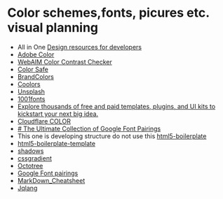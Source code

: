 


# Color schemes,fonts, picures etc. visual planning 


-  All in One [Design resources for developers](https://github.com/bradtraversy/design-resources-for-developers)
- [Adobe Color](https://color.adobe.com/)
- [WebAIM Color Contrast Checker](https://webaim.org/resources/contrastchecker/)
 - [Color Safe](http://colorsafe.co/)
 - [BrandColors](https://brandcolors.net/)
 - [Coolors](https://coolors.co/)
 - [Unsplash](https://unsplash.com/)
 - [1001fonts](https://www.1001fonts.com/)
 - [Explore thousands of free and paid templates, plugins, and UI kits to kickstart your next big idea.](https://www.figma.com/community/category/)
 - [Cloudflare COLOR](https://color.cloudflare.design/)
 - [# The Ultimate Collection of Google Font Pairings](https://heyreliable.com/ultimate-google-font-pairings/)
 -  This one is developing structure do not use this [html5-boilerplate](https://github.com/h5bp/html5-boilerplate#quick-start)
 - [html5-boilerplate-template](https://github.com/h5bp/html5-boilerplate-template)
-  [shadows](https://shadows.brumm.af/)
- [cssgradient](https://cssgradient.io/)
- [Octotree](https://www.octotree.io/)
- [Google Font pairings](https://heyreliable.com/ultimate-google-font-pairings/)
- [MarkDown_Cheatsheet](https://github.com/adam-p/markdown-here/wiki/Markdown-Cheatsheet)
- [Jqlang](https://jqlang.github.io/jq/tutorial/)